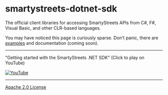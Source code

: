 # smartystreets-dotnet-sdk

The official client libraries for accessing SmartyStreets APIs from C#, F#, Visual Basic, and other CLR-based languages.

You may have noticed this page is curiously sparse. Don't panic, there are [examples](src/examples) and documentation (coming soon).

---

"Getting started with the SmartyStreets .NET SDK" (Click to play on YouTube)

[![YouTube](https://img.youtube.com/vi/wdBi019I9Yc/0.jpg)](https://www.youtube.com/watch?v=wdBi019I9Yc)

---

[Apache 2.0 License](LICENSE.md)
